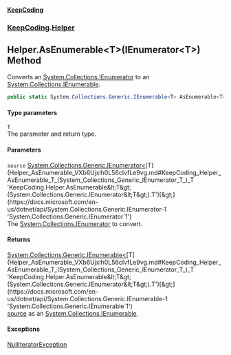 #### [KeepCoding](index.md 'index')
### [KeepCoding](KeepCoding.md 'KeepCoding').[Helper](Helper.md 'KeepCoding.Helper')
## Helper.AsEnumerable&lt;T&gt;(IEnumerator&lt;T&gt;) Method
Converts an [System.Collections.IEnumerator](https://docs.microsoft.com/en-us/dotnet/api/System.Collections.IEnumerator 'System.Collections.IEnumerator') to an [System.Collections.IEnumerable](https://docs.microsoft.com/en-us/dotnet/api/System.Collections.IEnumerable 'System.Collections.IEnumerable').  
```csharp
public static System.Collections.Generic.IEnumerable<T> AsEnumerable<T>(this System.Collections.Generic.IEnumerator<T> source);
```
#### Type parameters
<a name='KeepCoding_Helper_AsEnumerable_T_(System_Collections_Generic_IEnumerator_T_)_T'></a>
`T`  
The parameter and return type.
  
#### Parameters
<a name='KeepCoding_Helper_AsEnumerable_T_(System_Collections_Generic_IEnumerator_T_)_source'></a>
`source` [System.Collections.Generic.IEnumerator&lt;](https://docs.microsoft.com/en-us/dotnet/api/System.Collections.Generic.IEnumerator-1 'System.Collections.Generic.IEnumerator`1')[T](Helper_AsEnumerable_VXb6Ujxlh0L56clvfLe9vg.md#KeepCoding_Helper_AsEnumerable_T_(System_Collections_Generic_IEnumerator_T_)_T 'KeepCoding.Helper.AsEnumerable&lt;T&gt;(System.Collections.Generic.IEnumerator&lt;T&gt;).T')[&gt;](https://docs.microsoft.com/en-us/dotnet/api/System.Collections.Generic.IEnumerator-1 'System.Collections.Generic.IEnumerator`1')  
The [System.Collections.IEnumerator](https://docs.microsoft.com/en-us/dotnet/api/System.Collections.IEnumerator 'System.Collections.IEnumerator') to convert.
  
#### Returns
[System.Collections.Generic.IEnumerable&lt;](https://docs.microsoft.com/en-us/dotnet/api/System.Collections.Generic.IEnumerable-1 'System.Collections.Generic.IEnumerable`1')[T](Helper_AsEnumerable_VXb6Ujxlh0L56clvfLe9vg.md#KeepCoding_Helper_AsEnumerable_T_(System_Collections_Generic_IEnumerator_T_)_T 'KeepCoding.Helper.AsEnumerable&lt;T&gt;(System.Collections.Generic.IEnumerator&lt;T&gt;).T')[&gt;](https://docs.microsoft.com/en-us/dotnet/api/System.Collections.Generic.IEnumerable-1 'System.Collections.Generic.IEnumerable`1')  
[source](Helper_AsEnumerable_VXb6Ujxlh0L56clvfLe9vg.md#KeepCoding_Helper_AsEnumerable_T_(System_Collections_Generic_IEnumerator_T_)_source 'KeepCoding.Helper.AsEnumerable&lt;T&gt;(System.Collections.Generic.IEnumerator&lt;T&gt;).source') as an [System.Collections.IEnumerable](https://docs.microsoft.com/en-us/dotnet/api/System.Collections.IEnumerable 'System.Collections.IEnumerable').
#### Exceptions
[NullIteratorException](NullIteratorException.md 'KeepCoding.Internal.NullIteratorException')  
